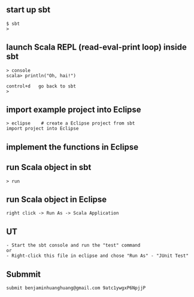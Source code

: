 ## start up sbt
    $ sbt
    >
## launch Scala REPL (read-eval-print loop) inside sbt
    > console
    scala> println("Oh, hai!")

    control+d   go back to sbt
    >

## import example project into Eclipse
    > eclipse    # create a Eclipse project from sbt
    import project into Eclipse

## implement the functions in Eclipse


## run Scala object in sbt
    > run
## run Scala object in Eclipse
    right click -> Run As -> Scala Application

## UT
    - Start the sbt console and run the "test" command
    or
    - Right-click this file in eclipse and chose "Run As" - "JUnit Test"

## Submmit
    submit benjaminhuanghuang@gmail.com 9atc1ywgxP6NpjjP
